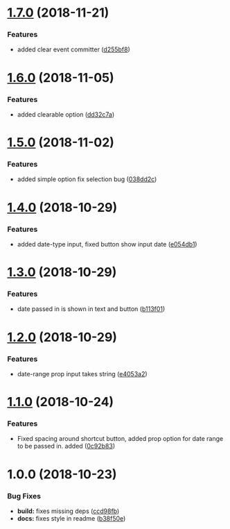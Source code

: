 # [1.7.0](https://github.com/tillhub/vue-date-picker/compare/v1.6.0...v1.7.0) (2018-11-21)


### Features

* added clear event committer ([d255bf8](https://github.com/tillhub/vue-date-picker/commit/d255bf8))

# [1.6.0](https://github.com/tillhub/vue-date-picker/compare/v1.5.0...v1.6.0) (2018-11-05)


### Features

* added clearable option ([dd32c7a](https://github.com/tillhub/vue-date-picker/commit/dd32c7a))

# [1.5.0](https://github.com/tillhub/vue-date-picker/compare/v1.4.0...v1.5.0) (2018-11-02)


### Features

* added simple option fix selection bug ([038dd2c](https://github.com/tillhub/vue-date-picker/commit/038dd2c))

# [1.4.0](https://github.com/tillhub/vue-date-picker/compare/v1.3.0...v1.4.0) (2018-10-29)


### Features

* added date-type input, fixed button show input date ([e054db1](https://github.com/tillhub/vue-date-picker/commit/e054db1))

# [1.3.0](https://github.com/tillhub/vue-date-picker/compare/v1.2.0...v1.3.0) (2018-10-29)


### Features

* date passed in is shown in text and button ([b113f01](https://github.com/tillhub/vue-date-picker/commit/b113f01))

# [1.2.0](https://github.com/tillhub/vue-date-picker/compare/v1.1.0...v1.2.0) (2018-10-29)


### Features

* date-range prop input takes string ([e4053a2](https://github.com/tillhub/vue-date-picker/commit/e4053a2))

# [1.1.0](https://github.com/tillhub/vue-date-picker/compare/v1.0.0...v1.1.0) (2018-10-24)


### Features

* Fixed spacing around shortcut button, added prop option for date range to be passed in. added ([0c92b83](https://github.com/tillhub/vue-date-picker/commit/0c92b83))

# 1.0.0 (2018-10-23)


### Bug Fixes

* **build:** fixes missing deps ([ccd98fb](https://github.com/tillhub/vue-date-picker/commit/ccd98fb))
* **docs:** fixes style in readme ([b38f50e](https://github.com/tillhub/vue-date-picker/commit/b38f50e))

